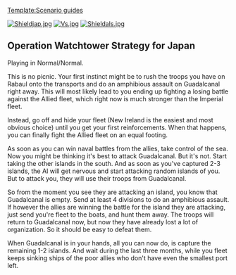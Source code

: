 [Template:Scenario
guides](/wiki/index.php?title=Template:Scenario_guides&action=edit&redlink=1 "Template:Scenario guides (page does not exist)")

[![Shieldjap.jpg](/images/c/cd/Shieldjap.jpg)](/wiki/File:Shieldjap.jpg)
[![Vs.jpg](/images/9/93/Vs.jpg)](/wiki/File:Vs.jpg)
[![Shieldals.jpg](/images/5/57/Shieldals.jpg)](/wiki/File:Shieldals.jpg)

##  Operation Watchtower Strategy for Japan 

Playing in Normal/Normal.

This is no picnic. Your first instinct might be to rush the troops you
have on Rabaul onto the transports and do an amphibious assault on
Guadalcanal right away. This will most likely lead to you ending up
fighting a losing battle against the Allied fleet, which right now is
much stronger than the Imperial fleet.

Instead, go off and hide your fleet (New Ireland is the easiest and most
obvious choice) until you get your first reinforcements. When that
happens, you can finally fight the Allied fleet on an equal footing.

As soon as you can win naval battles from the allies, take control of
the sea. Now you might be thinking it's best to attack Guadalcanal. But
it's not. Start taking the other islands in the south. And as soon as
you've captured 2-3 islands, the AI will get nervous and start attacking
random islands of you. But to attack you, they will use their troops
from Guadalcanal.

So from the moment you see they are attacking an island, you know that
Guadalcanal is empty. Send at least 4 divisions to do an amphibious
assault. If however the allies are winning the battle for the island
they are attacking, just send you're fleet to the boats, and hunt them
away. The troops will return to Guadalcanal now, but now they have
already lost a lot of organization. So it should be easy to defeat them.

When Guadalcanal is in your hands, all you can now do, is capture the
remaining 1-2 islands. And wait during the last three months, while you
fleet keeps sinking ships of the poor allies who don't have even the
smallest port left.
